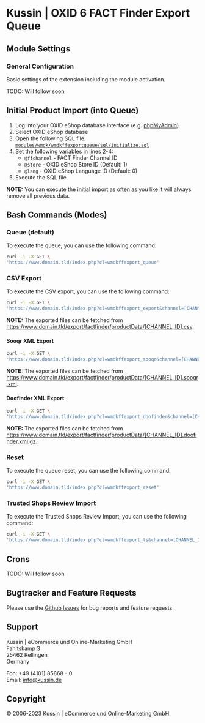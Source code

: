 # Kussin | OXID 6 FACT Finder Export Queue

## Module Settings

### General Configuration

Basic settings of the extension including the module activation.

TODO: Will follow soon

## Initial Product Import (into Queue)

1. Log into your OXID eShop database interface (e.g. [phpMyAdmin](https://www.phpmyadmin.net/))
2. Select OXID eShop database
3. Open the following SQL file: [`modules/wmdk/wmdkffexportqueue/sql/initialize.sql`](modules/wmdk/wmdkffexportqueue/sql/initialize.sql)
4. Set the following variables in lines 2-4:
   - `@ffchannel` - FACT Finder Channel ID
   - `@store` - OXID eShop Store ID (Default: 1)
   - `@lang` - OXID eShop Language ID (Default: 0)
5. Execute the SQL file

**NOTE:** You can execute the initial import as often as you like it will always remove all previous data.

## Bash Commands (Modes)

### Queue (default)

To execute the queue, you can use the following command:

   ```bash
   curl -i -X GET \
 'https://www.domain.tld/index.php?cl=wmdkffexport_queue'
   ```

### CSV Export

To execute the CSV export, you can use the following command:

   ```bash
   curl -i -X GET \
 'https://www.domain.tld/index.php?cl=wmdkffexport_export&channel=[CHANNEL_ID]&shop_id=[STORE_ID]&lang=[LANG_ID]'
   ```

**NOTE:** The exported files can be fetched from https://www.domain.tld/export/factfinder/productData/[CHANNEL_ID].csv.

#### Sooqr XML Export

   ```bash
   curl -i -X GET \
 'https://www.domain.tld/index.php?cl=wmdkffexport_sooqr&channel=[CHANNEL_ID]&shop_id=[STORE_ID]&lang=[LANG_ID]'
   ```

**NOTE:** The exported files can be fetched from https://www.domain.tld/export/factfinder/productData/[CHANNEL_ID].sooqr.xml.

#### Doofinder XML Export

   ```bash
   curl -i -X GET \
 'https://www.domain.tld/index.php?cl=wmdkffexport_doofinder&channel=[CHANNEL_ID]&shop_id=[STORE_ID]&lang=[LANG_ID]'
   ```

**NOTE:** The exported files can be fetched from https://www.domain.tld/export/factfinder/productData/[CHANNEL_ID].doofinder.xml.gz.

### Reset

To execute the queue reset, you can use the following command:

   ```bash
   curl -i -X GET \
 'https://www.domain.tld/index.php?cl=wmdkffexport_reset'
   ```

### Trusted Shops Review Import

To execute the Trusted Shops Review Import, you can use the following command:

   ```bash
   curl -i -X GET \
 'https://www.domain.tld/index.php?cl=wmdkffexport_ts&channel=[CHANNEL_ID]'
   ```

## Crons

TODO: Will follow soon

## Bugtracker and Feature Requests

Please use the [Github Issues](https://github.com/kussin/OxidFactFinderExportQueue/issues) for bug reports and feature requests.

## Support

Kussin | eCommerce und Online-Marketing GmbH<br>
Fahltskamp 3<br>
25462 Rellingen<br>
Germany

Fon: +49 (4101) 85868 - 0<br>
Email: info@kussin.de

## Copyright

&copy; 2006-2023 Kussin | eCommerce und Online-Marketing GmbH